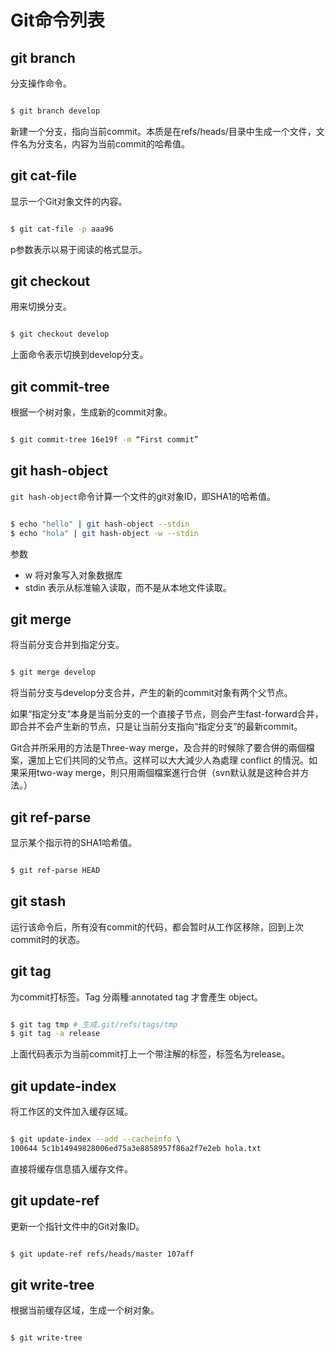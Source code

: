 # Git命令列表

## git branch

分支操作命令。

```bash

$ git branch develop

```

新建一个分支，指向当前commit。本质是在refs/heads/目录中生成一个文件，文件名为分支名，内容为当前commit的哈希值。

## git cat-file

显示一个Git对象文件的内容。

```bash

$ git cat-file -p aaa96

```

p参数表示以易于阅读的格式显示。

## git checkout

用来切换分支。

```bash

$ git checkout develop

```

上面命令表示切换到develop分支。

## git commit-tree

根据一个树对象，生成新的commit对象。

```bash

$ git commit-tree 16e19f -m “First commit”

```

## git hash-object

`git hash-object`命令计算一个文件的git对象ID，即SHA1的哈希值。

```bash

$ echo "hello" | git hash-object --stdin
$ echo "hola" | git hash-object -w --stdin

```

参数

- w 将对象写入对象数据库 
- stdin 表示从标准输入读取，而不是从本地文件读取。

## git merge

将当前分支合并到指定分支。

```bash

$ git merge develop

```

将当前分支与develop分支合并，产生的新的commit对象有两个父节点。

如果“指定分支”本身是当前分支的一个直接子节点，则会产生fast-forward合并，即合并不会产生新的节点，只是让当前分支指向“指定分支”的最新commit。

Git合并所采用的方法是Three-way merge，及合并的时候除了要合併的兩個檔案，還加上它们共同的父节点。这样可以大大減少人為處理 conflict 的情況。如果采用two-way merge，則只用兩個檔案進行合併（svn默认就是这种合并方法。）

## git ref-parse

显示某个指示符的SHA1哈希值。

```bash

$ git ref-parse HEAD

```

## git stash

运行该命令后，所有没有commit的代码，都会暂时从工作区移除，回到上次commit时的状态。

## git tag

为commit打标签。Tag 分兩種:annotated tag 才會產生 object。

```bash

$ git tag tmp # 生成.git/refs/tags/tmp
$ git tag -a release

``` 

上面代码表示为当前commit打上一个带注解的标签，标签名为release。

## git update-index

将工作区的文件加入缓存区域。

```bash

$ git update-index --add --cacheinfo \
100644 5c1b14949828006ed75a3e8858957f86a2f7e2eb hola.txt

```

直接将缓存信息插入缓存文件。

## git update-ref

更新一个指针文件中的Git对象ID。

```bash

$ git update-ref refs/heads/master 107aff

```

## git write-tree 

根据当前缓存区域，生成一个树对象。

```bash

$ git write-tree

````
